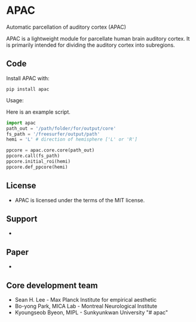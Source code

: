 ﻿# APAC

Automatic parcellation of auditory cortex (APAC)

APAC is a lightweight module for parcellate human brain auditory cortex. It is primarily intended for dividing the auditory cortex into subregions.	

## Code

Install APAC with:

`pip install apac`
 
 Usage:

Here is an example script.
```python
import apac
path_out = '/path/folder/for/output/core'
fs_path = '/freesurfer/output/path'
hemi = 'L' # direction of hemisphere ['L' or 'R'] 

ppcore = apac.core.core(path_out)
ppcore.call(fs_path)
ppcore.initial_roi(hemi)
ppcore.def_ppcore(hemi)
```
 

## License

- APAC is licensed under the terms of the MIT license.

## Support

*

## Paper

*
## Core development team

- Sean H. Lee - Max Planck Institute for empirical aesthetic
- Bo-yong Park, MICA Lab - Montreal Neurological Institute
- Kyoungseob Byeon, MIPL - Sunkyunkwan University
"# apac" 
